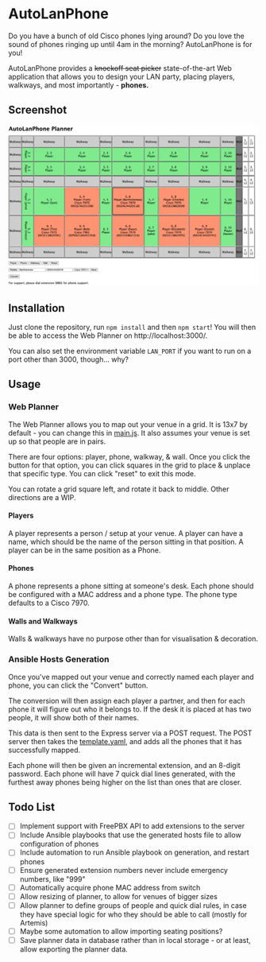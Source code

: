 # AutoLanPhone
Do you have a bunch of old Cisco phones lying around? Do you love the sound of phones ringing up until 4am in the morning? AutoLanPhone is for you!

AutoLanPhone provides a ~~knockoff seat picker~~ state-of-the-art Web application that allows you to design your LAN party, placing players, walkways, and most importantly - **phones.**

## Screenshot

![screenshot of the planner](https://github.com/hauslan/autolanphone/blob/main/.github/planner.png?raw=true)

## Installation

Just clone the repository, run `npm install` and then `npm start`! You will then be able to access the Web Planner on http://localhost:3000/. 

You can also set the environment variable `LAN_PORT` if you want to run on a port other than 3000, though... why?

## Usage

### Web Planner

The Web Planner allows you to map out your venue in a grid. It is 13x7 by default - you can change this in [main.js](static/js/main.js). It also assumes your venue is set up so that people are in pairs.

There are four options: player, phone, walkway, & wall. Once you click the button for that option, you can click squares in the grid to place & unplace that specific type. You can click "reset" to exit this mode.

You can rotate a grid square left, and rotate it back to middle. Other directions are a WIP.

#### Players

A player represents a person / setup at your venue. A player can have a name, which should be the name of the person sitting in that position. A player can be in the same position as a Phone.

#### Phones

A phone represents a phone sitting at someone's desk. Each phone should be configured with a MAC address and a phone type. The phone type defaults to a Cisco 7970.

#### Walls and Walkways

Walls & walkways have no purpose other than for visualisation & decoration.

### Ansible Hosts Generation

Once you've mapped out your venue and correctly named each player and phone, you can click the "Convert" button.

The conversion will then assign each player a partner, and then for each phone it will figure out who it belongs to. If the desk it is placed at has two people, it will show both of their names.

This data is then sent to the Express server via a POST request. The POST server then takes the [template.yaml](ansible/template.yaml), and adds all the phones that it has successfully mapped.

Each phone will then be given an incremental extension, and an 8-digit password. Each phone will have 7 quick dial lines generated, with the furthest away phones being higher on the list than ones that are closer.

## Todo List

- [ ] Implement support with FreePBX API to add extensions to the server
- [ ] Include Ansible playbooks that use the generated hosts file to allow configuration of phones
- [ ] Include automation to run Ansible playbook on generation, and restart phones
- [ ] Ensure generated extension numbers never include emergency numbers, like "999"
- [ ] Automatically acquire phone MAC address from switch
- [ ] Allow resizing of planner, to allow for venues of bigger sizes
- [ ] Allow planner to define groups of people and quick dial rules, in case they have special logic for who they should be able to call (mostly for Artemis)
- [ ] Maybe some automation to allow importing seating positions?
- [ ] Save planner data in database rather than in local storage - or at least, allow exporting the planner data.